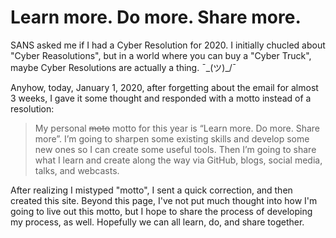 # Learn more. Do more. Share more.
SANS asked me if I had a Cyber Resolution for 2020.  I initially chucled about "Cyber Reasolutions", but in a world where you can buy a "Cyber Truck", maybe Cyber Resolutions are actually a thing. ¯\_(ツ)_/¯  

Anyhow, today, January 1, 2020, after forgetting about the email for almost 3 weeks, I gave it some thought and responded with a motto instead of a resolution:

> My personal ~~moto~~ motto for this year is “Learn more. Do more. Share more”.  I’m going to sharpen some existing skills and develop some new ones so I can create some useful tools. Then I’m going to share what I learn and create along the way via GitHub, blogs, social media, talks, and webcasts.

After realizing I mistyped "motto", I sent a quick correction, and then created this site. Beyond this page, I've not put much thought into how I'm going to live out this motto, but I hope to share the process of developing my process, as well.  Hopefully we can all learn, do, and share together.
